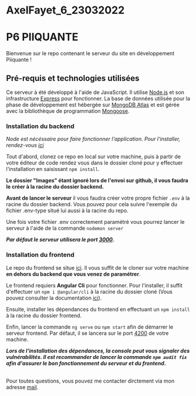 # AxelFayet_6_23032022

<h1>P6 PIIQUANTE</h1>
  <p>Bienvenue sur le repo contenant le serveur du site en développement Piiquante !</p>
<h2>Pré-requis et technologies utilisées</h2>
  <p>Ce serveur à été développé à l'aide de JavaScript. Il utilise <a href="https://nodejs.org/">Node.js</a> et son infrastructure <a href="https://expressjs.com/fr/">Express</a> pour fonctionner.
  La base de données utilisée pour la phase de développement est hébergée sur <a href="https://www.mongodb.com/">MongoDB Atlas</a> et est gérée avec la bibliothèque de programmation <a href="https://mongoosejs.com/">Mongoose</a>.</p>
<h3>Installation du backend</h3>
	<em>Node est nécéssaire pour faire fonctionner l'application. Pour l'installer, rendez-vous <a href="https://nodejs.org/en/download/">ici</a></em>
  <p>Tout d'abord, clonez ce repo en local sur votre machine, puis à partir de votre éditeur de code rendez vous dans le dossier cloné pour y effectuer
	l'installation en saisissant <code>npm install</code>.</p>
	<p><strong>Le dossier "Images" étant ignoré lors de l'envoi sur github, il vous faudra le créer à la racine du dossier backend.</strong></p>
	<p><strong>Avant de lancer le serveur</strong> il vous faudra créer votre propre fichier <code>.env</code> à la racine du dossier backend. Vous pouvez pour cela suivre l'exemple du fichier .env-type situé lui aussi à la racine du repo.</p>
	<p>Une fois votre fichier .env correctement paramétré vous pourrez lancer le serveur à l'aide de la commande <code>nodemon server</code></p>
	<strong><em>Par défaut le serveur utilisera le port <a href="http://localhost:3000">3000</a></em>.</strong>
<h3>Installation du frontend</h3>
	<p>Le repo du frontend se situe <a href="https://github.com/OpenClassrooms-Student-Center/Web-Developer-P6">ici</a>. Il vous suffit de le cloner sur votre machine <strong>en dehors du backend que vous venez de paramétrer</strong>.</p>
	<p>Le frontend requiers <strong>Angular Cli</strong> pour fonctionner. Pour l'installer, il suffit d'effectuer un <code>npm i @angular/cli</code> à la racine du dossier cloné (Vous pouvez consulter la documentation <a href="https://angular.io/cli">ici</a>).</p>
	<p>Ensuite, installer les dépendances du frontend en effectuant un <code>npm install</code> à la racine du dossier frontend.</p>
	<p>Enfin, lancer la commande <code>ng serve</code> ou <code>npm start</code> afin de démarrer le serveur frontend. Par défaut, il se lancera sur le port <a href="http://localhost:4200">4200</a> de votre machine.</p>
	<strong><em>Lors de l'installation des dépendances, la console peut vous signaler des vulnérabilités. Il est recommander de lancer la commande <code>npm audit fix</code> afin d'assurer le bon fonctionnement du serveur et du frontend</em>.</strong>
<br>
<br>
<p>Pour toutes questions, vous pouvez me contacter dirctement via mon adresse <a href="mailto:axel.fayet97@gmail.com">mail</a>.</p>
